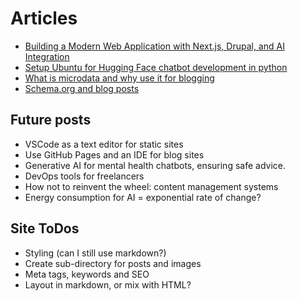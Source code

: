 # Articles

- [Building a Modern Web Application with Next.js, Drupal, and AI Integration](./building-web-app-react-nextjs-drupal.md)
- [Setup Ubuntu for Hugging Face chatbot development in python](./ubuntu-chatbot-huggingface-python.md)
- [What is microdata and why use it for blogging](./what-is-microdata-and-why-use-it-for-blogging.md)
- [Schema.org and blog posts](./why-schema.org-for-blog-posts.md)

## Future posts

- VSCode as a text editor for static sites
- Use GitHub Pages and an IDE for blog sites
- Generative AI for mental health chatbots, ensuring safe advice.
- DevOps tools for freelancers
- How not to reinvent the wheel: content management systems
- Energy consumption for AI = exponential rate of change?

## Site ToDos

- Styling (can I still use markdown?)
- Create sub-directory for posts and images
- Meta tags, keywords and SEO
- Layout in markdown, or mix with HTML?
